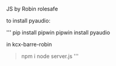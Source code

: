 JS by Robin rolesafe

to install pyaudio:

'''
pip install pipwin
pipwin install pyaudio


in kcx-barre-robin
> npm i
> node server.js
'''